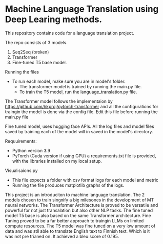 # Machine Language Translation using Deep Learing methods.

This repository contains code for a language translation project.

The repo consists of 3 models 
1. Seq2Seq (broken)
2. Transformer
3. Fine-tuned T5 base model.

Running the files
- To run each model, make sure you are in model's folder.
  -  The transformer model is trained by running the main.py file.
  - To train the T5 model, run the language_translation.py file.

The Transformer model follows the implementaion by https://github.com/hkproj/pytorch-transformer
and all the configurations for traingin the model is done via the config file. Edit this file before running the main.py file

Fine tuned model, uses hugging face APIs. All the log files and model files saved by training each of the model will in saved in the model's directory.

Requuirements:
- Python version 3.9
- PyTorch (Cuda version if using GPU)
a requirements.txt file is provided, with the libraries installed on my local setup.

Visualisaions.py 
- This file expects a folder with csv format logs for each model and metric
- Running the file produces matplotlib graphs of the logs.

This project is an introduciton to machine language translation. The 2 models chosen to train singnify a big milesones in the development of MT neural networks. The Transformer Architecture is proved to be versatile and powerful for not just transalation but also other NLP tasks. The fine tuned model T5 base is also based on the same Transformer architecture. Fine Tuning proved to be a far better approach to traingin LLMs on limited compute resources. 
The T5 model was fine tuned on a very low amount of data and was stll able to translate English text to Finnish text. Which is it was not pre trianed on. It achieved a bleu score of 0.195. 
